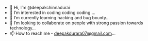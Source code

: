 - 👋 Hi, I’m @deepakchinnadurai
- 👀 I’m interested in coding coding coding ...
- 🌱 I’m currently learning hacking and bug bounty...
- 💞️ I’m looking to collaborate on people with strong passion towards technology...
- 📫 How to reach me - deepakdurara07@gmail.com...

<!---
deepakchinnadurai/deepakchinnadurai is a ✨ special ✨ repository because its `README.md` (this file) appears on your GitHub profile.
You can click the Preview link to take a look at your changes.
--->
